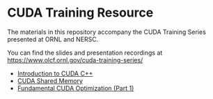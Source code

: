 # CUDA Training Resource
The materials in this repository accompany the CUDA Training Series presented at ORNL and NERSC.

You can find the slides and presentation recordings at https://www.olcf.ornl.gov/cuda-training-series/

* [Introduction to CUDA C++](https://www.olcf.ornl.gov/wp-content/uploads/2019/12/01-CUDA-C-Basics.pdf)
* [CUDA Shared Memory](https://www.olcf.ornl.gov/wp-content/uploads/2019/12/02-CUDA-Shared-Memory.pdf)
* [Fundamental CUDA Optimization (Part 1)](https://www.olcf.ornl.gov/wp-content/uploads/2019/12/03-CUDA-Fundamental-Optimization-Part-1.pdf)
